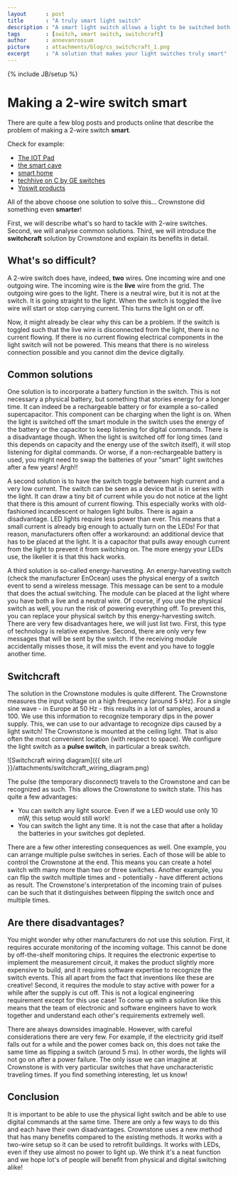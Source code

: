 ```yaml
---
layout      : post
title       : "A truly smart light switch"
description : "A smart light switch allows a light to be switched both digitally as well as physically. It is not as easy as it seems to build this!"
tags        : [switch, smart switch, switchcraft]
author      : annevanrossum
picture     : attachments/blog/cs_switchcraft_1.png
excerpt     : "A solution that makes your light switches truly smart"
---
```

{% include JB/setup %}

# Making a 2-wire switch smart

There are quite a few blog posts and products online that describe the problem of making a 2-wire switch **smart**.

Check for example:
* [The IOT Pad](https://theiotpad.com/tips/smart-switches-no-neutral-wire)
* [the smart cave](https://thesmartcave.com/smart-switch-with-no-neutral/)
* [smart home](https://www.smarthome.com/pages/what-to-do-if-you-dont-have-a-neutral-wire)
* [techhive on C by GE switches](https://www.techhive.com/article/3512824/c-by-ge-hubless-no-neutral-wire-required-smart-switch-how-did-they-do-it.html)
* [Yoswit products](https://www.yoswit.com/2-wire-smart-light-switch.html)

All of the above choose one solution to solve this... Crownstone did something even **smarter**! 

First, we will describe what's so hard to tackle with 2-wire switches. Second, we will analyse common solutions. Third, we will introduce the **switchcraft** solution by Crownstone and explain its benefits in detail.

## What's so difficult?

A 2-wire switch does have, indeed, **two** wires. One incoming wire and one outgoing wire. The incoming wire is the **live** wire from the grid. The outgoing wire goes to the light. There is a neutral wire, but it is not at the switch. It is going straight to the light. When the switch is toggled the live wire will start or stop carrying current. This turns the light on or off.

Now, it might already be clear why this can be a problem. If the switch is toggled such that the live wire is disconnected from the light, there is no current flowing. If there is no current flowing electrical components in the light switch will not be powered. This means that there is no wireless connection possible and you cannot dim the device digitally.

## Common solutions

One solution is to incorporate a battery function in the switch. This is not necessary a physical battery, but something that stories energy for a longer time. It can indeed be a rechargeable battery or for example a so-called supercapacitor. This component can be charging when the light is on. When the light is switched off the smart module in the switch uses the energy of the battery or the capacitor to keep listening for digital commands. There is a disadvantage though. When the light is switched off for long times (and this depends on capacity and the energy use of the switch itself), it will stop listening for digital commands. Or worse, if a non-rechargeable battery is used, you might need to swap the batteries of your "smart" light switches after a few years! Argh!!

A second solution is to have the switch toggle between high current and a very low current. The switch can be seen as a device that is in series with the light. It can draw a tiny bit of current while you do not notice at the light that there is this amount of current flowing. This especially works with old-fashioned incandescent or halogen light bulbs. There is again a disadvantage. LED lights require less power than ever. This means that a small current is already big enough to actually turn on the LEDs! For that reason, manufacturers often offer a workaround: an additional device that has to be placed at the light. It is a capacitor that pulls away enough current from the light to prevent it from switching on. The more energy your LEDs use, the likelier it is that this hack works.

A third solution is so-called energy-harvesting. An energy-harvesting switch (check the manufacturer EnOcean) uses the physical energy of a switch event to send a wireless message. This message can be sent to a module that does the actual switching. The module can be placed at the light where you have both a live and a neutral wire. Of course, if you use the physical switch as well, you run the risk of powering everything off. To prevent this, you can replace your physical switch by this energy-harvesting switch. There are very few disadvantages here, we will just list two. First, this type of technology is relative expensive. Second, there are only very few messages that will be sent by the switch. If the receiving module accidentally misses those, it will miss the event and you have to toggle another time.

## Switchcraft

The solution in the Crownstone modules is quite different. The Crownstone measures the input voltage on a high frequency (around 5 kHz). For a single sine wave - in Europe at 50 Hz - this results in a lot of samples, around a 100. We use this information to recognize temporary dips in the power supply. This, we can use to our advantage to recognize dips caused by a light switch! The Crownstone is mounted at the ceiling light. That is also often the most convenient location (with respect to space). We configure the light switch as a **pulse switch**, in particular a break switch.

![Switchcraft wiring diagram]({{ site.url }}/attachments/switchcraft_wiring_diagram.png)

The pulse (the temporary disconnect) travels to the Crownstone and can be recognized as such. This allows the Crownstone to switch state. This has quite a few advantages:

* You can switch any light source. Even if we a LED would use only 10 mW, this setup would still work!
* You can switch the light any time. It is not the case that after a holiday the batteries in your switches got depleted.

There are a few other interesting consequences as well. One example, you can arrange multiple pulse switches in series. Each of those will be able to control the Crownstone at the end. This means you can create a hotel switch with many more than two or three switches. Another example, you can flip the switch multiple times and - potentially - have different actions as result. The Crownstone's interpretation of the incoming train of pulses can be such that it distinguishes between flipping the switch once and multiple times.

## Are there disadvantages?

You might wonder why other manufacturers do not use this solution. First, it requires accurate monitoring of the incoming voltage. This cannot be done by off-the-shelf monitoring chips. It requires the electronic expertise to implement the measurement circuit, it makes the product slightly more expensive to build, and it requires software expertise to recognize the switch events. This all apart from the fact that inventions like these are creative! Second, it requires the module to stay active with power for a while after the supply is cut off. This is not a logical engineering requirement except for this use case! To come up with a solution like this means that the team of electronic and software engineers have to work together and understand each other's requirements extremely well.

There are always downsides imaginable. However, with careful considerations there are very few. For example, if the electricity grid itself falls out for a while and the power comes back on, this does not take the same time as flipping a switch (around 5 ms). In other words, the lights will not go on after a power failure. The only issue we can imagine at Crownstone is with very particular switches that have uncharacteristic traveling times. If you find something interesting, let us know!

## Conclusion

It is important to be able to use the physical light switch and be able to use digital commands at the same time. There are only a few ways to do this and each have their own disadvantages. Crownstone uses a new method that has many benefits compared to the existing methods. It works with a two-wire setup so it can be used to retrofit buildings. It works with LEDs, even if they use almost no power to light up. We think it's a neat function and we hope lot's of people will benefit from physical and digital switching alike!
